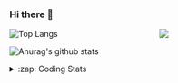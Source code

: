 ### Hi there 👋

<!--
**tao8687/tao8687** is a ✨ _special_ ✨ repository because its `README.md` (this file) appears on your GitHub profile.

Here are some ideas to get you started:

- 🔭 I’m currently working on ...
- 🌱 I’m currently learning ...
- 👯 I’m looking to collaborate on ...
- 🤔 I’m looking for help with ...
- 💬 Ask me about ...
- 📫 How to reach me: ...
- 😄 Pronouns: ...
- ⚡ Fun fact: ...
-->

<img align='right' src="https://media.giphy.com/media/M9gbBd9nbDrOTu1Mqx/giphy.gif" width="240">

  
![Top Langs](https://github-readme-stats.vercel.app/api/top-langs/?username=tao8687&layout=compact&title_color=23238E&text_color=A67D3D)

![Anurag's github stats](https://github-readme-stats.vercel.app/api?username=tao8687&show_icons=true&&text_color=A67D3D&title_color=23238E&show_icons=false&count_private=true&hide=stars)

<details>
  <summary>:zap: Coding Stats</summary>
  <br>
    
<!--START_SECTION:waka-->
![Code Time](http://img.shields.io/badge/Code%20Time-1%2C704%20hrs%2051%20mins-blue)

![Profile Views](http://img.shields.io/badge/Profile%20Views-1-blue)

**🐱 My GitHub Data** 

> 📦 1.5 MB Used in GitHub's Storage 
 > 
> 🏆 263 Contributions in the Year 2024
 > 
> 🚫 Not Opted to Hire
 > 
> 📜 58 Public Repositories 
 > 
> 🔑 26 Private Repositories 
 > 
**I'm an Early 🐤** 

```text
🌞 Morning                1487 commits        ██████████████████████░░░   87.57 % 
🌆 Daytime                88 commits          █░░░░░░░░░░░░░░░░░░░░░░░░   05.18 % 
🌃 Evening                119 commits         ██░░░░░░░░░░░░░░░░░░░░░░░   07.01 % 
🌙 Night                  4 commits           ░░░░░░░░░░░░░░░░░░░░░░░░░   00.24 % 
```
📅 **I'm Most Productive on Wednesday** 

```text
Monday                   244 commits         ████░░░░░░░░░░░░░░░░░░░░░   14.37 % 
Tuesday                  231 commits         ███░░░░░░░░░░░░░░░░░░░░░░   13.60 % 
Wednesday                299 commits         ████░░░░░░░░░░░░░░░░░░░░░   17.61 % 
Thursday                 225 commits         ███░░░░░░░░░░░░░░░░░░░░░░   13.25 % 
Friday                   240 commits         ████░░░░░░░░░░░░░░░░░░░░░   14.13 % 
Saturday                 234 commits         ███░░░░░░░░░░░░░░░░░░░░░░   13.78 % 
Sunday                   225 commits         ███░░░░░░░░░░░░░░░░░░░░░░   13.25 % 
```


📊 **This Week I Spent My Time On** 

```text
🕑︎ Time Zone: Asia/Shanghai

💬 Programming Languages: 
C++                      1 hr 1 min          ████████████░░░░░░░░░░░░░   46.30 % 
Python                   48 mins             █████████░░░░░░░░░░░░░░░░   36.53 % 
Other                    12 mins             ██░░░░░░░░░░░░░░░░░░░░░░░   09.65 % 
CMake                    9 mins              ██░░░░░░░░░░░░░░░░░░░░░░░   07.24 % 
XML                      0 secs              ░░░░░░░░░░░░░░░░░░░░░░░░░   00.27 % 

🔥 Editors: 
VS Code                  2 hrs 12 mins       █████████████████████████   100.00 % 

🐱‍💻 Projects: 
tami_ws                  51 mins             ██████████░░░░░░░░░░░░░░░   38.47 % 
cartographer_ros         44 mins             ████████░░░░░░░░░░░░░░░░░   33.30 % 
navigation               26 mins             █████░░░░░░░░░░░░░░░░░░░░   20.12 % 
Unknown Project          6 mins              █░░░░░░░░░░░░░░░░░░░░░░░░   04.89 % 
tracking_pid             4 mins              █░░░░░░░░░░░░░░░░░░░░░░░░   03.19 % 

💻 Operating System: 
Linux                    2 hrs 12 mins       █████████████████████████   100.00 % 
```

**I Mostly Code in C++** 

```text
C++                      11 repos            ████████░░░░░░░░░░░░░░░░░   31.43 % 
Python                   10 repos            ███████░░░░░░░░░░░░░░░░░░   28.57 % 
JavaScript               2 repos             █░░░░░░░░░░░░░░░░░░░░░░░░   05.71 % 
Batchfile                1 repo              █░░░░░░░░░░░░░░░░░░░░░░░░   02.86 % 
HTML                     1 repo              █░░░░░░░░░░░░░░░░░░░░░░░░   02.86 % 
```



**Timeline**

![Lines of Code chart](https://raw.githubusercontent.com/tao8687/tao8687/master/assets/bar_graph.png)


 Last Updated on 05/09/2024 01:27:20 UTC
<!--END_SECTION:waka-->
</details>

